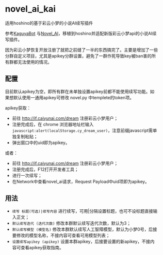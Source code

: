 # novel_ai_kai
适用hoshino的基于彩云小梦的小说AI续写插件

参考[KaguyaBot](https://github.com/liwh011/Kaguya-QQBot) 与[Novel_AI](https://github.com/pcrbot/Novel_AI)，移植到hoshino并适配新版彩云小梦api的小说AI续写插件。

因为彩云小梦恢复开放注册了就把之前缝了一半的东西搞完了。主要是增加了一些分群自定义项目，尤其是apikey分群设置，避免了一群作死导致key被ban害的所有群都无法使用的情况。

## 配置

目前默认apikey为空，即所有群在未单独设置apikey前都不能使用续写功能。如果想默认使用一通用apikey可修改 novel.py 中templete的token项。

apikey获取：

- 前往 http://if.caiyunai.com/dream 注册彩云小梦用户；
- 注册完成后，在 chrome 浏览器地址栏输入 ``javascript:alert(localStorage.cy_dream_user)``，注意前缀javascript需单独复制粘贴；
- 弹出窗口中的uid即为apikey。

或者：

- 前往 http://if.caiyunai.com/dream 注册彩云小梦用户；
- 注册完成后，F12打开开发者工具；
- 进行一次续写；
- 在Network中查看novel_ai请求，Request Payload中uid项即为apikey。


## 用法

- ``续写 标题(可选)|续写内容`` 进行续写，可用|分隔设置标题，也可不设标题直接输入正文；
- ``默认续写迭代 (迭代次数)`` 修改本群默认续写迭代次数，默认为3；
- ``默认续写模型 (模型名)`` 修改本群默认续写人工智障模型，默认为小梦0号，后接要修改的模型名称，不接内容可查看可用模型列表；
- ``设置续写apikey (apikey)`` 设置本群apikey，后接要设置的新apikey，不接内容可查看apikey获取指南。
